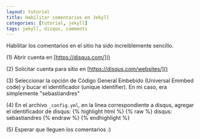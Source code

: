 ```yaml
---
layout: tutorial
title: Habilitar comentarios en Jekyll
categories: [tutorial, jekyll] 
tags: jekyll, disqus, comments
---
```


Habilitar los comentarios en el sitio ha sido increiblemente sencillo.

(1) Abrir cuenta en [https://disqus.com/]()

(2) Solicitar cuenta para sitio en [https://disqus.com/websites/]()

(3) Seleccionar la opción de Código General Embebido (Universal Emmbed code) y bucar el identificador (unique identifier).
En mi caso, era simplemente "sebastiandres"

(4) En el archivo `_config.yml`, en la línea correspondiente a disqus, agregar el identificador de disqus:
{% highlight html %}
{% raw %}
disqus: sebastiandres
{% endraw %}
{% endhighlight %}

(5) Esperar que lleguen los comentarios :)
